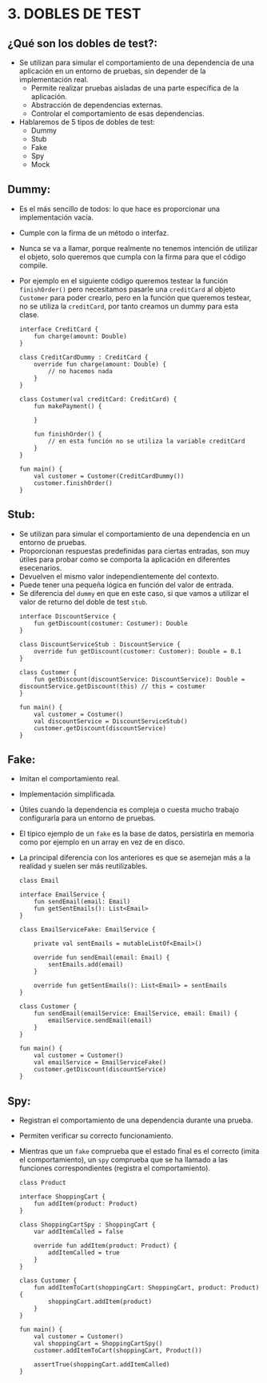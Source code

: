 # 3. DOBLES DE TEST


## ¿Qué son los dobles de test?:

- Se utilizan para simular el comportamiento de una dependencia de una aplicación en un entorno de pruebas, sin depender de la implementación real.
	- Permite realizar pruebas aisladas de una parte específica de la aplicación.
	- Abstracción de dependencias externas.
	- Controlar el comportamiento de esas dependencias.
- Hablaremos de 5 tipos de dobles de test:
	- Dummy
	- Stub
	- Fake
	- Spy
	- Mock


## Dummy:

- Es el más sencillo de todos: lo que hace es proporcionar una implementación vacía.
- Cumple con la firma de un método o interfaz.
- Nunca se va a llamar, porque realmente no tenemos intención de utilizar el objeto, solo queremos que cumpla con la firma para que el código compile.
- Por ejemplo en el siguiente código queremos testear la función `finishOrder()` pero necesitamos pasarle una `creditCard` al objeto `Customer` para poder crearlo, pero en la función que queremos testear, no se utiliza la `creditCard`, por tanto creamos un dummy para esta clase.

	```
	interface CreditCard {
		fun charge(amount: Double)
	}

	class CreditCardDummy : CreditCard {
		override fun charge(amount: Double) {
			// no hacemos nada
		}
	}

	class Costumer(val creditCard: CreditCard) {
		fun makePayment() {

		}

		fun finishOrder() {
			// en esta función no se utiliza la variable creditCard
		}
	}

	fun main() {
		val customer = Customer(CreditCardDummy())
		customer.finishOrder()
	}

	```


## Stub:

- Se utilizan para simular el comportamiento de una dependencia en un entorno de pruebas.
- Proporcionan respuestas predefinidas para ciertas entradas, son muy útiles para probar como se comporta la aplicación en diferentes esecenarios.
- Devuelven el mismo valor independientemente del contexto.
- Puede tener una pequeña lógica en función del valor de entrada.
- Se diferencia del `dummy` en que en este caso, si que vamos a utilizar el valor de returno del doble de test `stub`.
	```
	interface DiscountService {
		fun getDiscount(costumer: Costumer): Double
	}

	class DiscountServiceStub : DiscountService {
		override fun getDiscount(customer: Customer): Double = 0.1
	}

	class Customer {
		fun getDiscount(discountService: DiscountService): Double = discountService.getDiscount(this) // this = costumer
	}

	fun main() {
		val customer = Costumer()
		val discountService = DiscountServiceStub()
		customer.getDiscount(discountService)
	}
	```	


## Fake:

- Imitan el comportamiento real.
- Implementación simplificada.
- Útiles cuando la dependencia es compleja o cuesta mucho trabajo configurarla para un entorno de pruebas.
- El típico ejemplo de un `fake` es la base de datos, persistirla en memoria como por ejemplo en un array en vez de en disco.
- La principal diferencia con los anteriores es que se asemejan más a la realidad y suelen ser más reutilizables.

	```
	class Email

	interface EmailService {
		fun sendEmail(email: Email)
		fun getSentEmails(): List<Email>
	}

	class EmailServiceFake: EmailService {

		private val sentEmails = mutableListOf<Email>()

		override fun sendEmail(email: Email) {
			sentEmails.add(email)
		}

		override fun getSentEmails(): List<Email> = sentEmails
	}

	class Customer {
		fun sendEmail(emailService: EmailService, email: Email) {
			emailService.sendEmail(email)
		}
	}

	fun main() {
		val customer = Customer()
		val emailService = EmailServiceFake()
		customer.getDiscount(discountService)
	}
	```


## Spy:

- Registran el comportamiento de una dependencia durante una prueba.
- Permiten verificar su correcto funcionamiento.
- Mientras que un `fake` comprueba que el estado final es el correcto (imita el comportamiento), un `spy` comprueba que se ha llamado a las funciones correspondientes (registra el comportamiento).

	```
	class Product

	interface ShoppingCart {
		fun addItem(product: Product)
	}

	class ShoppingCartSpy : ShoppingCart {
		var addItemCalled = false

		override fun addItem(product: Product) {
			addItemCalled = true
		}
	}

	class Customer {
		fun addItemToCart(shoppingCart: ShoppingCart, product: Product) {
			shoppingCart.addItem(product)
		}
	}

	fun main() {
		val customer = Customer()
		val shoppingCart = ShoppingCartSpy()
		customer.addItemToCart(shoppingCart, Product())

		assertTrue(shoppingCart.addItemCalled)
	}
	```




